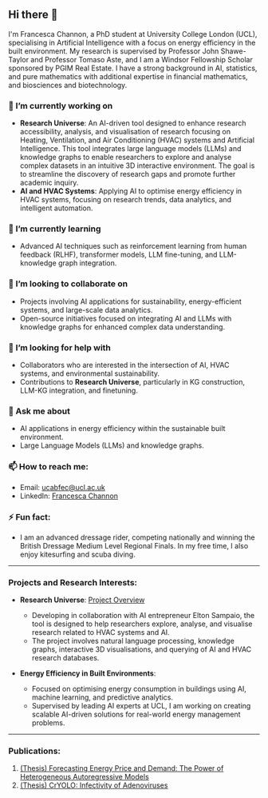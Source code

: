 ## Hi there 👋

I'm Francesca Channon, a PhD student at University College London (UCL), specialising in Artificial Intelligence with a focus on energy efficiency in the built environment. My research is supervised by Professor John Shawe-Taylor and Professor Tomaso Aste, and I am a Windsor Fellowship Scholar sponsored by PGIM Real Estate. I have a strong background in AI, statistics, and pure mathematics with additional expertise in financial mathematics, and biosciences and biotechnology.

### 🔭 I’m currently working on
- **Research Universe**: An AI-driven tool designed to enhance research accessibility, analysis, and visualisation of research focusing on Heating, Ventilation, and Air Conditioning (HVAC) systems and Artificial Intelligence. This tool integrates large language models (LLMs) and knowledge graphs to enable researchers to explore and analyse complex datasets in an intuitive 3D interactive environment. The goal is to streamline the discovery of research gaps and promote further academic inquiry.
- **AI and HVAC Systems**: Applying AI to optimise energy efficiency in HVAC systems, focusing on research trends, data analytics, and intelligent automation.

### 🌱 I’m currently learning
- Advanced AI techniques such as reinforcement learning from human feedback (RLHF), transformer models, LLM fine-tuning, and LLM-knowledge graph integration.

### 👯 I’m looking to collaborate on
- Projects involving AI applications for sustainability, energy-efficient systems, and large-scale data analytics.
- Open-source initiatives focused on integrating AI and LLMs with knowledge graphs for enhanced complex data understanding.

### 🤔 I’m looking for help with
- Collaborators who are interested in the intersection of AI, HVAC systems, and environmental sustainability.
- Contributions to **Research Universe**, particularly in KG construction, LLM-KG integration, and finetuning.

### 💬 Ask me about
- AI applications in energy efficiency within the sustainable built environment.
- Large Language Models (LLMs) and knowledge graphs.

### 📫 How to reach me:
- Email: ucabfec@ucl.ac.uk
- LinkedIn: [Francesca Channon](https://uk.linkedin.com/in/francesca-channon)

### ⚡ Fun fact:
- I am an advanced dressage rider, competing nationally and winning the British Dressage Medium Level Regional Finals. In my free time, I also enjoy kitesurfing and scuba diving.

---

### Projects and Research Interests:

- **Research Universe**: [Project Overview](https://github.com/ResearchUniverse-ai)
    - Developing in collaboration with AI entrepreneur Elton Sampaio, the tool is designed to help researchers explore, analyse, and visualise research related to HVAC systems and AI.
    - The project involves natural language processing, knowledge graphs, interactive 3D visualisations, and querying of AI and HVAC research databases.

- **Energy Efficiency in Built Environments**:
    - Focused on optimising energy consumption in buildings using AI, machine learning, and predictive analytics.
    - Supervised by leading AI experts at UCL, I am working on creating scalable AI-driven solutions for real-world energy management problems.

---

### Publications:
1. [(Thesis) Forecasting Energy Price and Demand: The Power of Heterogeneous Autoregressive Models](https://www.researchgate.net/publication/373899491_Forecasting_Energy_Price_and_Demand_The_Power_of_Heterogeneous_Autoregressive_Models)
2. [(Thesis) CrYOLO: Infectivity of Adenoviruses](https://www.researchgate.net/publication/374730159_CrYOLO_Infectivity_of_Adenoviruses)
